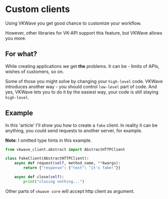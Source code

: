 # Custom clients

Using VKWave you get good chance to customize your workflow. 

However, other libraries for VK-API support this feature, but VKWave allows you more.

## For what?

While creating applications we get __the__ problems. It can be - limits of APIs, wishes of customers, so on.

Some of those you might solve by changing your `high-level` code. VKWave introduces another way - you should control `low-level` part of code. And yes, VKWave lets you to do it by the easiest way, your code is still staying `high-level`.

## Example

In this 'article' I'll show you how to create a `fake` client. In reality it can be anything, you could send requests to another server, for example.

**Note**: I omitted type hints in this example.

```python
from vkwave_client.abstract import AbstractHTTPClient

class FakeClient(AbstractHTTPClient):
    async def request(self, method_name, **kwargs):
        return {"response": {"text": "it's fake!"}}

    async def close(self):
        print("closing nothing...")

```

Other parts of `vkwave core` will accept http client as argument.
